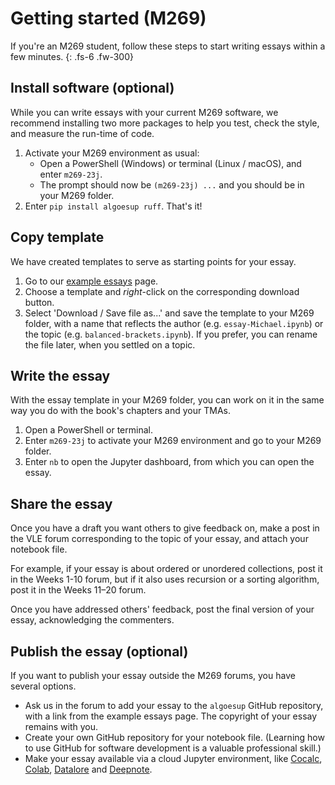 # Getting started (M269)

If you're an M269 student, follow these steps to start writing essays within a few minutes.
{: .fs-6 .fw-300}

## Install software (optional)

While you can write essays with your current M269 software,
we recommend installing two more packages to help you
test, check the style, and measure the run-time of code.

1. Activate your M269 environment as usual:
    - Open a PowerShell (Windows) or terminal (Linux / macOS), and enter `m269-23j`.
    - The prompt should now be `(m269-23j) ...` and you should be in your M269 folder.
2. Enter `pip install algoesup ruff`. That's it!

## Copy template

We have created templates to serve as starting points for your essay.

1. Go to our [example essays](example-essays.md) page.
2. Choose a template and _right_-click on the corresponding download button.
3. Select 'Download / Save file as...' and save the template to your M269 folder,
   with a name that reflects the author (e.g. `essay-Michael.ipynb`)
   or the topic (e.g. `balanced-brackets.ipynb`).
   If you prefer, you can rename the file later, when you settled on a topic.

## Write the essay

With the essay template in your M269 folder, you can work on it in the same way
you do with the book's chapters and your TMAs.

1. Open a PowerShell or terminal.
2. Enter `m269-23j` to activate your M269 environment and go to your M269 folder.
3. Enter `nb` to open the Jupyter dashboard, from which you can open the essay.

## Share the essay

Once you have a draft you want others to give feedback on,
make a post in the VLE forum corresponding to the topic of your essay,
and attach your notebook file.

For example, if your essay is about ordered or unordered collections,
post it in the Weeks 1-10 forum, but if it also uses recursion or a sorting algorithm,
post it in the Weeks 11–20 forum.

Once you have addressed others' feedback, post the final version of your essay,
acknowledging the commenters.

## Publish the essay (optional)

If you want to publish your essay outside the M269 forums, you have several options.

- Ask us in the forum to add your essay to the `algoesup` GitHub repository,
  with a link from the example essays page. The copyright of your essay remains with you.
- Create your own GitHub repository for your notebook file.
  (Learning how to use GitHub for software development is a valuable professional skill.)
- Make your essay available via a cloud Jupyter environment, like
  [Cocalc](https://cocalc.com), [Colab](https://colab.research.google.com),
  [Datalore](https://datalore.jetbrains.com) and [Deepnote](https://deepnote.com).
